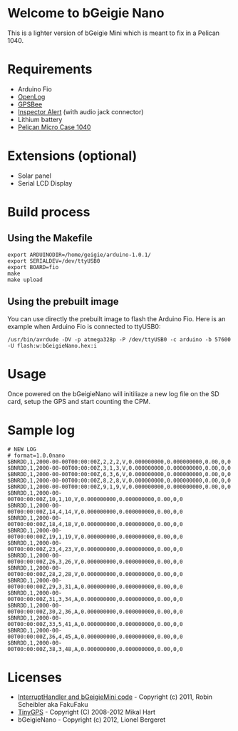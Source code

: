 # Welcome to bGeigie Nano

This is a lighter version of bGeigie Mini which is meant to fix in a Pelican 1040.

# Requirements
* Arduino Fio
* [OpenLog][1]
* [GPSBee][2]
* [Inspector Alert][3] (with audio jack connector)
* Lithium battery
* [Pelican Micro Case 1040][4]

# Extensions (optional)
* Solar panel
* Serial LCD Display

# Build process
## Using the Makefile
    export ARDUINODIR=/home/geigie/arduino-1.0.1/
    export SERIALDEV=/dev/ttyUSB0
    export BOARD=fio
    make
    make upload

## Using the prebuilt image
You can use directly the prebuilt image to flash the Arduino Fio. Here is an example when Arduino Fio is connected to ttyUSB0:

    /usr/bin/avrdude -DV -p atmega328p -P /dev/ttyUSB0 -c arduino -b 57600 -U flash:w:bGeigieNano.hex:i

# Usage
Once powered on the bGeigieNano will initiliaze a new log file on the SD card, setup the GPS and start counting the CPM.

# Sample log
    # NEW LOG
    # format=1.0.0nano
    $BNRDD,1,2000-00-00T00:00:00Z,2,2,2,V,0.000000000,0.000000000,0.00,0,0
    $BNRDD,1,2000-00-00T00:00:00Z,3,1,3,V,0.000000000,0.000000000,0.00,0,0
    $BNRDD,1,2000-00-00T00:00:00Z,6,3,6,V,0.000000000,0.000000000,0.00,0,0
    $BNRDD,1,2000-00-00T00:00:00Z,8,2,8,V,0.000000000,0.000000000,0.00,0,0
    $BNRDD,1,2000-00-00T00:00:00Z,9,1,9,V,0.000000000,0.000000000,0.00,0,0
    $BNRDD,1,2000-00-00T00:00:00Z,10,1,10,V,0.000000000,0.000000000,0.00,0,0
    $BNRDD,1,2000-00-00T00:00:00Z,14,4,14,V,0.000000000,0.000000000,0.00,0,0
    $BNRDD,1,2000-00-00T00:00:00Z,18,4,18,V,0.000000000,0.000000000,0.00,0,0
    $BNRDD,1,2000-00-00T00:00:00Z,19,1,19,V,0.000000000,0.000000000,0.00,0,0
    $BNRDD,1,2000-00-00T00:00:00Z,23,4,23,V,0.000000000,0.000000000,0.00,0,0
    $BNRDD,1,2000-00-00T00:00:00Z,26,3,26,V,0.000000000,0.000000000,0.00,0,0
    $BNRDD,1,2000-00-00T00:00:00Z,28,2,28,V,0.000000000,0.000000000,0.00,0,0
    $BNRDD,1,2000-00-00T00:00:00Z,29,3,31,A,0.000000000,0.000000000,0.00,0,0
    $BNRDD,1,2000-00-00T00:00:00Z,31,3,34,A,0.000000000,0.000000000,0.00,0,0
    $BNRDD,1,2000-00-00T00:00:00Z,30,2,36,A,0.000000000,0.000000000,0.00,0,0
    $BNRDD,1,2000-00-00T00:00:00Z,33,5,41,A,0.000000000,0.000000000,0.00,0,0
    $BNRDD,1,2000-00-00T00:00:00Z,36,4,45,A,0.000000000,0.000000000,0.00,0,0
    $BNRDD,1,2000-00-00T00:00:00Z,38,3,48,A,0.000000000,0.000000000,0.00,0,0

# Licenses
 * [InterruptHandler and bGeigieMini code][5] - Copyright (c) 2011, Robin Scheibler aka FakuFaku
 * [TinyGPS][6] - Copyright (C) 2008-2012 Mikal Hart
 * bGeigieNano - Copyright (c) 2012, Lionel Bergeret


  [1]: https://github.com/sparkfun/OpenLog "OpenLog"
  [2]: http://www.seeedstudio.com/wiki/GPS_Bee_kit_%28with_Mini_Embedded_Antenna%29 "GPSBee"
  [3]: http://medcom.com/products/inspector-alert "Inspector Alert"
  [4]: http://pelican.com/cases_detail.php?Case=1040 "Pelican Micro Case 1040"
  [5]: https://github.com/fakufaku/SafecastBGeigie-firmware "SafecastBGeigie-firmware"
  [6]: http://arduiniana.org/libraries/tinygps/ "TinyGPS"
